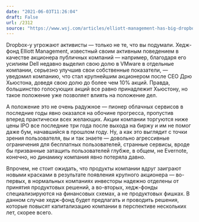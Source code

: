 ```yaml
---
date: "2021-06-03T11:26:04"
draft: False
url: /2312
source: "https://www.wsj.com/articles/elliott-management-has-big-dropbox-stake-11622650039"
---
```


Dropbox-у угрожают активисты — только не те, что вы подумали. Хедж-фонд Elliott Management, известный своим активным поведением в качестве акционера публичных компаний — например, благодаря его усилиям Dell недавно выделил свою долю в VMware в отдельные компании, серьезно улучшив свои собственные показатели, — уведомил компанию, что стал крупнейшим акционером после CEO Дрю Хьюстона, доведя свою долю до более чем 10% акций. Правда, большинство голосующих акций все равно принадлежит Хьюстону, но такое положение уже позволяет влиять на положение дел.

А положение это не очень радужное — пионер облачных сервисов в последние годы явно оказался на обочине прогресса, пропустив вперед практически всех желающих. Акции компании торгуются ниже цены IPO все последние три года после выхода на биржу и им не помог даже бум, начавшийся в прошлом году. Ну, а как это выглядит с точки зрения пользователя, вы и так знаете — довольно агрессивные ограничения для бесплатных пользователей, странные сервисы, вроде бы призванные затащить пользователей глубже, в общем, не Evernote, конечно, но динамику компания явно потеряла давно.

Впрочем, не стоит ожидать, что продукты компании вдруг заиграют новыми красками в результате появления крупного акционера — во-первых, в нормальных компаниях инвесторы надежно отделены от принятия продуктовых решений, а во-вторых, хедж-фонды специализируются на финансовых схемах, а не продуктовых фишках. В данном случае хедж-фонд будет предлагать и проводить решения, которые повысят капитализацию компании в перспективе нескольких лет, скорее всего.
